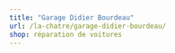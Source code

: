 ```yaml
---
title: "Garage Didier Bourdeau"
url: /la-chatre/garage-didier-bourdeau/
shop: réparation de voitures
---
```

